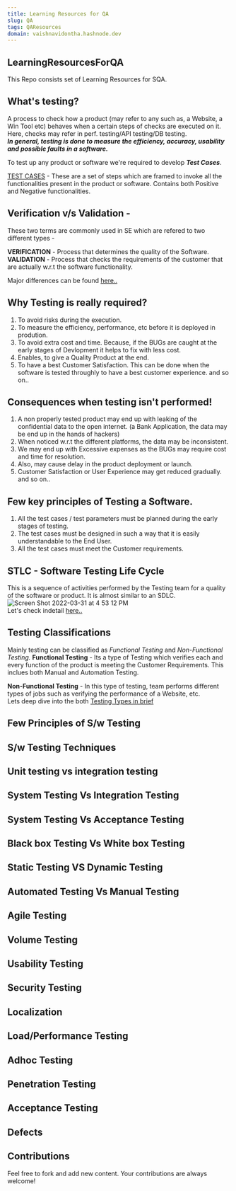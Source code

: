 ```yaml
---
title: Learning Resources for QA
slug: QA 
tags: QAResources
domain: vaishnavidontha.hashnode.dev
---
```


##  LearningResourcesForQA
This Repo consists set of Learning Resources for SQA.

## What's testing? 
A process to check how a product (may refer to any such as, a Website, a Win Tool etc) behaves when a certain steps of checks are executed on it.
Here, checks may refer in perf. testing/API testing/DB testing. <br>
**_In general, testing is done to measure the efficiency, accuracy, usability and possible faults in a software._**

To test up any product or software we're required to develop **_Test Cases_**.<br>

[TEST CASES](testcases.md) - These are a set of steps which are framed to invoke all the functionalities present in the product or software. 
             Contains both Positive and Negative functionalities.


##  Verification v/s Validation - 
These two terms are commonly used in SE which are refered to two different types - <br>

**VERIFICATION** - Process that determines the quality of the Software. <br>
**VALIDATION** - Process that checks the requirements of the customer that are actually w.r.t the software functionality.<br>

Major differences can be found [here..](verification-validation.md)
             
##  Why Testing is really required?
1. To avoid risks during the execution.
2. To measure the efficiency, performance, etc before it is deployed in prodution.
3. To avoid extra cost and time. Because, if the BUGs are caught at the early stages of Devlopment it helps to fix with less cost.
4. Enables, to give a Quality Product at the end.
5. To have a best Customer Satisfaction. This can be done when the software is tested throughly to have a best customer experience. 
and so on..

##  Consequences when testing isn't performed!

1. A non properly tested product may end up with leaking of the confidential data to the open internet. (a Bank Application, the data may be end up in the hands of hackers)
2. When noticed w.r.t the different platforms, the data may be inconsistent.
3. We may end up with Excessive expenses as the BUGs may require cost and time for resolution.
4. Also, may cause delay in the product deployment or launch.
5. Customer Satisfaction or User Experience may get reduced gradually. <br>
and so on..

## Few key principles of Testing a Software.
1. All the test cases / test parameters must be planned during the early stages of testing.
2. The test cases must be designed in such a way that it is easily understandable to the End User.
3. All the test cases must meet the Customer requirements.

##  STLC - Software Testing Life Cycle
This is a sequence of activities performed by the Testing team for a quality of the software or product. It is almost similar to an SDLC. <br>
        ![Screen Shot 2022-03-31 at 4 53 12 PM](https://user-images.githubusercontent.com/77274387/161147533-d898ff3c-d921-4e7e-8f8b-d2a6ef39b3f3.png) 
<br>Let's check indetail [here..](stlc.md)

##  Testing Classifications
Mainly testing can be classified as _Functional Testing_ and _Non-Functional Testing._
**Functional Testing** - Its a type of Testing which verifies each and every function of the product is meeting the Customer Requirements. This inclues both Manual and Automation Testing.

**Non-Functional Testing** - In this type of testing, team performs different types of jobs such as verifying the performance of a Website, etc. <br>
Lets deep dive into the both [Testing Types in brief]()

##  Few Principles of S/w Testing
##  S/w Testing Techniques
##  Unit testing vs integration testing
##  System Testing Vs Integration Testing
##  System Testing Vs Acceptance Testing
##  Black box Testing Vs White box Testing
##  Static Testing VS Dynamic Testing
##  Automated Testing Vs Manual Testing
##  Agile Testing
##  Volume Testing
##  Usability Testing
##  Security Testing
##  Localization
##  Load/Performance Testing
##  Adhoc Testing
##  Penetration Testing
##  Acceptance Testing

## Defects

## 
             
             
             
             
             
##  Contributions           
Feel free to fork and add new content. Your contributions are always welcome! 


